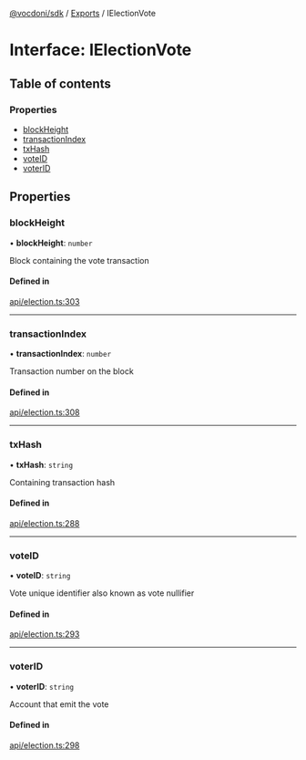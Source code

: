 [@vocdoni/sdk](/sdk) / [Exports](../modules.md) / IElectionVote

# Interface: IElectionVote

## Table of contents

### Properties

- [blockHeight](IElectionVote.md#blockheight)
- [transactionIndex](IElectionVote.md#transactionindex)
- [txHash](IElectionVote.md#txhash)
- [voteID](IElectionVote.md#voteid)
- [voterID](IElectionVote.md#voterid)

## Properties

### blockHeight

• **blockHeight**: `number`

Block containing the vote transaction

#### Defined in

[api/election.ts:303](https://github.com/vocdoni/vocdoni-sdk/blob/2c8c18a/src/api/election.ts#L303)

___

### transactionIndex

• **transactionIndex**: `number`

Transaction number on the block

#### Defined in

[api/election.ts:308](https://github.com/vocdoni/vocdoni-sdk/blob/2c8c18a/src/api/election.ts#L308)

___

### txHash

• **txHash**: `string`

Containing transaction hash

#### Defined in

[api/election.ts:288](https://github.com/vocdoni/vocdoni-sdk/blob/2c8c18a/src/api/election.ts#L288)

___

### voteID

• **voteID**: `string`

Vote unique identifier also known as vote nullifier

#### Defined in

[api/election.ts:293](https://github.com/vocdoni/vocdoni-sdk/blob/2c8c18a/src/api/election.ts#L293)

___

### voterID

• **voterID**: `string`

Account that emit the vote

#### Defined in

[api/election.ts:298](https://github.com/vocdoni/vocdoni-sdk/blob/2c8c18a/src/api/election.ts#L298)
